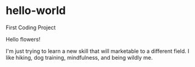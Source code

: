 # hello-world
First Coding Project

Hello flowers!

I'm just trying to learn a new skill that will marketable to a different field. I like hiking, dog training, mindfulness, and being wildly me.
